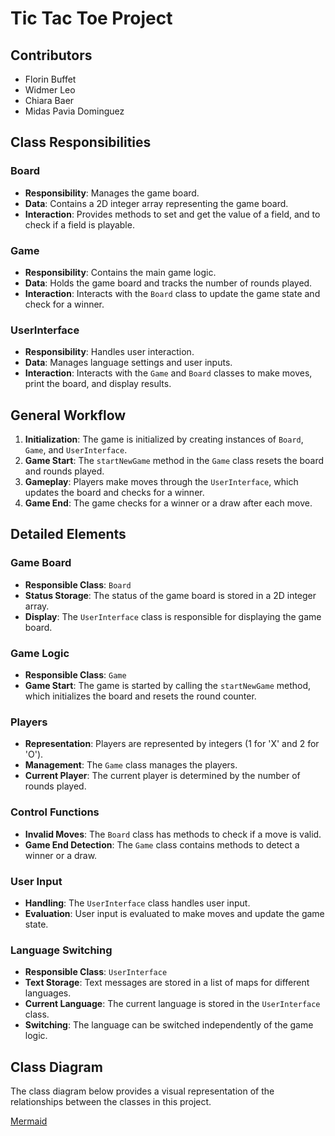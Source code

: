 # Tic Tac Toe Project

## Contributors

- Florin Buffet
- Widmer Leo
- Chiara Baer
- Midas Pavia Dominguez

## Class Responsibilities

### Board
- **Responsibility**: Manages the game board.
- **Data**: Contains a 2D integer array representing the game board.
- **Interaction**: Provides methods to set and get the value of a field, and to check if a field is playable.

### Game
- **Responsibility**: Contains the main game logic.
- **Data**: Holds the game board and tracks the number of rounds played.
- **Interaction**: Interacts with the `Board` class to update the game state and check for a winner.

### UserInterface
- **Responsibility**: Handles user interaction.
- **Data**: Manages language settings and user inputs.
- **Interaction**: Interacts with the `Game` and `Board` classes to make moves, print the board, and display results.

## General Workflow
1. **Initialization**: The game is initialized by creating instances of `Board`, `Game`, and `UserInterface`.
2. **Game Start**: The `startNewGame` method in the `Game` class resets the board and rounds played.
3. **Gameplay**: Players make moves through the `UserInterface`, which updates the board and checks for a winner.
4. **Game End**: The game checks for a winner or a draw after each move.

## Detailed Elements

### Game Board
- **Responsible Class**: `Board`
- **Status Storage**: The status of the game board is stored in a 2D integer array.
- **Display**: The `UserInterface` class is responsible for displaying the game board.

### Game Logic
- **Responsible Class**: `Game`
- **Game Start**: The game is started by calling the `startNewGame` method, which initializes the board and resets the round counter.

### Players
- **Representation**: Players are represented by integers (1 for 'X' and 2 for 'O').
- **Management**: The `Game` class manages the players.
- **Current Player**: The current player is determined by the number of rounds played.

### Control Functions
- **Invalid Moves**: The `Board` class has methods to check if a move is valid.
- **Game End Detection**: The `Game` class contains methods to detect a winner or a draw.

### User Input
- **Handling**: The `UserInterface` class handles user input.
- **Evaluation**: User input is evaluated to make moves and update the game state.

### Language Switching
- **Responsible Class**: `UserInterface`
- **Text Storage**: Text messages are stored in a list of maps for different languages.
- **Current Language**: The current language is stored in the `UserInterface` class.
- **Switching**: The language can be switched independently of the game logic.

## Class Diagram
The class diagram below provides a visual representation of the relationships between the classes in this project.

[Mermaid](https://github.zhaw.ch/PM1-IT24aZH-wahl-fame-lieh-dihl-pasu/team01-budapest-projekt1-tic-tac-toe/blob/main/classStructure.md)
